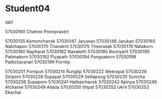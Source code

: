 # Student04
lab1

57030160 Chatree Promprasert

57030135 Kamonchanok
57030147 Jaruwan
57030148 Jarukan
57030165 Natchapon
57030170 Thanakrit
57030175 Theerasak
57030176 Natakorn
57030180 Napharat
57030182 Navaketh
57030185 Boonyarit
57030190 Patimakorn
57030192 Piyapath
57030194 Pongsakorn
57030198 Pathcharanan
57030199 Porntip

57030201 Pornpun
57030214 Rungtip
57030222 Weerapat
57030226 Siriporn
57030228 Supapat
57030229 Settapong
57030235 Sunicha
57030236 Supaporn
57030241 Hathaichanok
57030242 Apinya
57030248 Atcharee
57030249 Ailada
57030250 Ittipat
57030252 Ukrit
57030253 Ekachai
